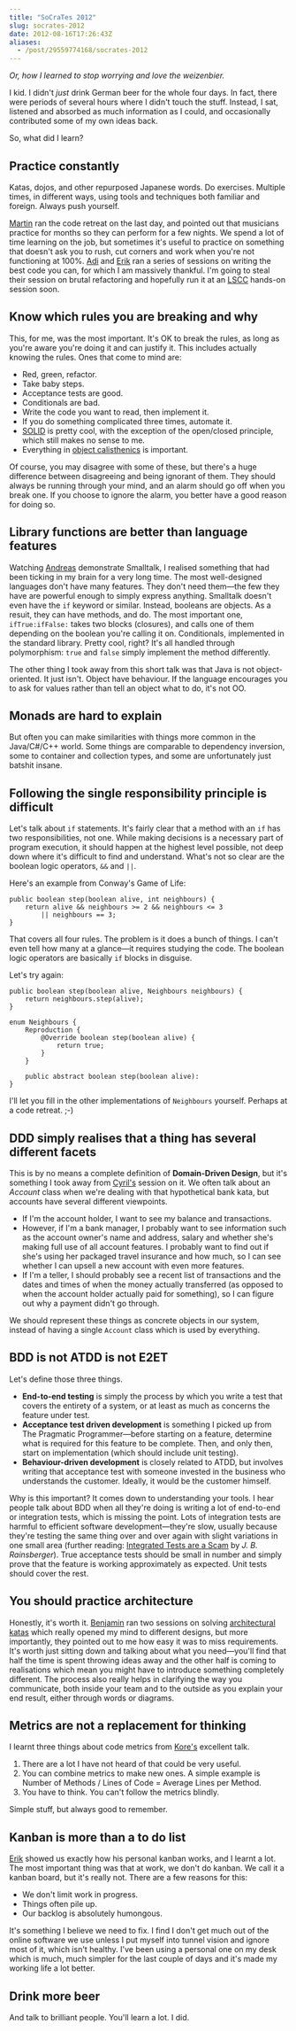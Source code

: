 ```yaml
---
title: "SoCraTes 2012"
slug: socrates-2012
date: 2012-08-16T17:26:43Z
aliases:
  - /post/29559774168/socrates-2012
---
```


_Or, how I learned to stop worrying and love the weizenbier._

I kid. I didn't _just_ drink German beer for the whole four days. In
fact, there were periods of several hours where I didn't touch the
stuff. Instead, I sat, listened and absorbed as much information as I
could, and occasionally contributed some of my own ideas back.

So, what did I learn?

<!--more-->

## Practice constantly

Katas, dojos, and other repurposed Japanese words. Do exercises.
Multiple times, in different ways, using tools and techniques both
familiar and foreign. Always push yourself.

[Martin](http://twitter.com/martinklose) ran the code retreat on the
last day, and pointed out that musicians practice for months so they can
perform for a few nights. We spend a lot of time learning on the job,
but sometimes it's useful to practice on something that doesn't ask you
to rush, cut corners and work when you're not functioning at 100%.
[Adi](http://twitter.com/adibolb) and
[Erik](http://twitter.com/talboomerik) ran a series of sessions on
writing the best code you can, for which I am massively thankful. I'm
going to steal their session on brutal refactoring and hopefully run it
at an [LSCC](http://www.meetup.com/london-software-craftsmanship/)
hands-on session soon.

## Know which rules you are breaking and why

This, for me, was the most important. It's OK to break the rules, as
long as you're aware you're doing it and can justify it. This includes
actually knowing the rules. Ones that come to mind are:

- Red, green, refactor.
- Take baby steps.
- Acceptance tests are good.
- Conditionals are bad.
- Write the code you want to read, then implement it.
- If you do something complicated three times, automate it.
- [SOLID](<http://en.wikipedia.org/wiki/SOLID_(object-oriented_design)>)
  is pretty cool, with the exception of the open/closed principle,
  which still makes no sense to me.
- Everything in [object
  calisthenics](http://www.bennadel.com/resources/uploads/2012/ObjectCalisthenics.pdf)
  is important.

Of course, you may disagree with some of these, but there's a huge
difference between disagreeing and being ignorant of them. They should
always be running through your mind, and an alarm should go off when you
break one. If you choose to ignore the alarm, you better have a good
reason for doing so.

## Library functions are better than language features

Watching [Andreas](http://twitter.com/leiderleider) demonstrate
Smalltalk, I realised something that had been ticking in my brain for a
very long time. The most well-designed languages don't have many
features. They don't need them—the few they have are powerful enough to
simply express anything. Smalltalk doesn't even have the `if` keyword or
similar. Instead, booleans are objects. As a resuit, they can have
methods, and do. The most important one, `ifTrue:ifFalse:` takes two
blocks (closures), and calls one of them depending on the boolean you're
calling it on. Conditionals, implemented in the standard library. Pretty
cool, right? It's all handled through polymorphism: `true` and `false`
simply implement the method differently.

The other thing I took away from this short talk was that Java is not
object-oriented. It just isn't. Object have behaviour. If the language
encourages you to ask for values rather than tell an object what to do,
it's not OO.

## Monads are hard to explain

But often you can make similarities with things more common in the
Java/C\#/C++ world. Some things are comparable to dependency inversion,
some to container and collection types, and some are unfortunately just
batshit insane.

## Following the single responsibility principle is difficult

Let's talk about `if` statements. It's fairly clear that a method with
an `if` has two responsibilities, not one. While making decisions is a
necessary part of program execution, it should happen at the highest
level possible, not deep down where it's difficult to find and
understand. What's not so clear are the boolean logic operators, `&&`
and `||`.

Here's an example from Conway's Game of Life:

    public boolean step(boolean alive, int neighbours) {
        return alive && neighbours >= 2 && neighbours <= 3
            || neighbours == 3;
    }

That covers all four rules. The problem is it does a bunch of things. I
can't even tell how many at a glance—it requires studying the code. The
boolean logic operators are basically `if` blocks in disguise.

Let's try again:

    public boolean step(boolean alive, Neighbours neighbours) {
        return neighbours.step(alive);
    }

    enum Neighbours {
        Reproduction {
            @Override boolean step(boolean alive) {
                return true;
            }
        }

        public abstract boolean step(boolean alive):
    }

I'll let you fill in the other implementations of `Neighbours` yourself.
Perhaps at a code retreat. ;-)

## DDD simply realises that a thing has several different facets

This is by no means a complete definition of **Domain-Driven Design**,
but it's something I took away from [Cyril's](http://twitter.com/cyriux)
session on it. We often talk about an _Account_ class when we're dealing
with that hypothetical bank kata, but accounts have several different
viewpoints.

- If I'm the account holder, I want to see my balance and
  transactions.
- However, if I'm a bank manager, I probably want to see information
  such as the account owner's name and address, salary and whether
  she's making full use of all account features. I probably want to
  find out if she's using her packaged travel insurance and how much,
  so I can see whether I can upsell a new account with even more
  features.
- If I'm a teller, I should probably see a recent list of transactions
  and the dates and times of when the money actually transferred (as
  opposed to when the account holder actually paid for something), so
  I can figure out why a payment didn't go through.

We should represent these things as concrete objects in our system,
instead of having a single `Account` class which is used by everything.

## BDD is not ATDD is not E2ET

Let's define those three things.

- **End-to-end testing** is simply the process by which you write a
  test that covers the entirety of a system, or at least as much as
  concerns the feature under test.
- **Acceptance test driven development** is something I picked up from
  The Pragmatic Programmer—before starting on a feature, determine
  what is required for this feature to be complete. Then, and only
  then, start on implementation (which should include unit testing).
- **Behaviour-driven development** is closely related to ATDD, but
  involves writing that acceptance test with someone invested in the
  business who understands the customer. Ideally, it would be the
  customer himself.

Why is this important? It comes down to understanding your tools. I hear
people talk about BDD when all they're doing is writing a lot of
end-to-end or integration tests, which is missing the point. Lots of
integration tests are harmful to efficient software development—they're
slow, usually because they're testing the same thing over and over again
with slight variations in one small area (further reading: [Integrated
Tests are a
Scam](http://www.jbrains.ca/permalink/integrated-tests-are-a-scam-part-1)
by _J. B. Rainsberger_). True acceptance tests should be small in number
and simply prove that the feature is working approximately as expected.
Unit tests should cover the rest.

## You should practice architecture

Honestly, it's worth it. [Benjamin](http://twitter.com/benjamin) ran two
sessions on solving [architectural
katas](http://www.architecturalkatas.com/) which really opened my mind
to different designs, but more importantly, they pointed out to me how
easy it was to miss requirements. It's worth just sitting down and
talking about what you need—you'll find that half the time is spent
throwing ideas away and the other half is coming to realisations which
mean you might have to introduce something completely different. The
process also really helps in clarifying the way you communicate, both
inside your team and to the outside as you explain your end result,
either through words or diagrams.

## Metrics are not a replacement for thinking

I learnt three things about code metrics from
[Kore's](http://twitter.com/koredn) excellent talk.

1.  There are a lot I have not heard of that could be very useful.
2.  You can combine metrics to make new ones. A simple example is Number
    of Methods / Lines of Code = Average Lines per Method.
3.  You have to think. You can't follow the metrics blindly.

Simple stuff, but always good to remember.

## Kanban is more than a to do list

[Erik](http://twitter.com/talboomerik) showed us exactly how his
personal kanban works, and I learnt a lot. The most important thing was
that at work, we don't do kanban. We call it a kanban board, but it's
really not. There are a few reasons for this:

- We don't limit work in progress.
- Things often pile up.
- Our backlog is absolutely humongous.

It's something I believe we need to fix. I find I don't get much out of
the online software we use unless I put myself into tunnel vision and
ignore most of it, which isn't healthy. I've been using a personal one
on my desk which is much, much simpler for the last couple of days and
it's made my working life a lot better.

## Drink more beer

And talk to brilliant people. You'll learn a lot. I did.
